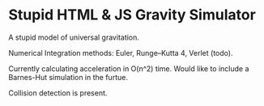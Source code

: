 Stupid HTML & JS Gravity Simulator
==================================

A stupid model of universal gravitation.

Numerical Integration methods: Euler, Runge–Kutta 4, Verlet (todo).

Currently calculating acceleration in O(n^2) time.  Would like to include a Barnes-Hut simulation in the furtue.

Collision detection is present.

